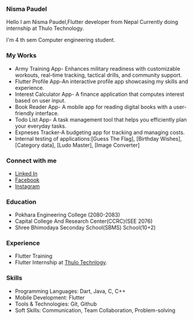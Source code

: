 ### Nisma Paudel 
Hello I am Nisma Paudel,Flutter developer from Nepal Currently doing internship at Thulo Technology.

I'm 4 th sem Computer engineering student.
### My Works
- Army Training App- Enhances military readiness with customizable workouts, real-time tracking, tactical drills, and community support.
- Flutter Profile App-An interactive profile app showcasing my skills and experience.
- Interest Calculator App- A finance application that computes interest based on user input.
- Book Reader App- A mobile app for reading digital books with a user-friendly interface.
- Todo List App- A task management tool that helps you efficiently plan your everyday tasks.
- Expneses Tracker-A budgeting app for tracking and managing costs.
- Internal testing of applications:[Guess The Flag], [Birthday Wishes], [Category data], [Ludo Master], [Image Converter]
### Connect with me
- [Linked In](https://www.linkedin.com/in/nisma-paudel-73a148263/)
- [Facebook](https://www.facebook.com/npaudel.88)
- [Instagram](https://www.instagram.com/nismapaudel.88/)

### Education 
- Pokhara Engineering College (2080-2083)
- Capital College And Research Center(CCRC)(SEE 2076)
- Shree Bhimodaya Seconday School(SBMS) School(10+2)
  
### Experience 
- Flutter Training
- Flutter Internship at [Thulo Technlogy](https://thulotechnology.com/).
### Skills
-  Programming Languages: Dart, Java, C, C++
- Mobile Development: Flutter
- Tools & Technologies: Git, Github
- Soft Skills: Communication, Team Collaboration, Problem-solving

